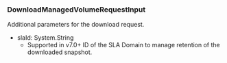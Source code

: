### DownloadManagedVolumeRequestInput
Additional parameters for the download request.

- slaId: System.String
  - Supported in v7.0+
ID of the SLA Domain to manage retention of the downloaded snapshot.
